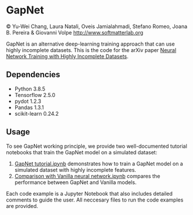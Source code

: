 # GapNet
© Yu-Wei Chang, Laura Natali, Oveis Jamialahmadi, Stefano Romeo, Joana B. Pereira & Giovanni Volpe
http://www.softmatterlab.org

GapNet is an alternative deep-learning training approach that can use highly incomplete datasets. This is the code for the arXiv paper [Neural Network Training with Highly Incomplete Datasets](https://arxiv.org/abs/2107.00429). 

## Dependencies 
* Python 3.8.5
* Tensorflow 2.5.0
* pydot 1.2.3
* Pandas 1.3.1
* scikit-learn 0.24.2

## Usage
To see GapNet working principle, we provide two well-documented tutorial notebooks that train the GapNet model on a simulated dataset:

1. [GapNet tutorial.ipynb](https://github.com/softmatterlab/GapNet/blob/main/src/GapNet%20tutorial.ipynb) demonstrates how to train a GapNet model on a simulated dataset with highly incomplete features.
2. [Comparison with Vanilla neural network.ipynb](https://github.com/softmatterlab/GapNet/blob/main/src/Comparison%20with%20Vanilla%20neural%20network.ipynb) compares the performance between GapNet and Vanilla models.

Each code example is a Jupyter Notebook that also includes detailed comments to guide the user. All neccesary files to run the code examples are provided. 
